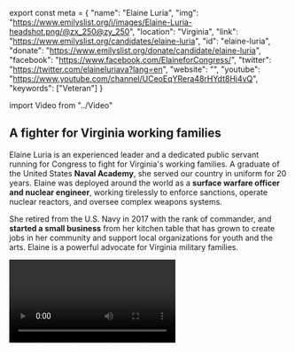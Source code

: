 export const meta = {
  "name": "Elaine Luria",
  "img": "https://www.emilyslist.org/i/images/Elaine-Luria-headshot.png/@zx_250@zy_250",
  "location": "Virginia",
  "link": "https://www.emilyslist.org/candidates/elaine-luria",
  "id": "elaine-luria",
  "donate": "https://www.emilyslist.org/donate/candidate/elaine-luria",
  "facebook": "https://www.facebook.com/ElaineforCongress/",
  "twitter": "https://twitter.com/elaineluriava?lang=en",
  "website": "",
  "youtube": "https://www.youtube.com/channel/UCeoEqYRera48rHYdt8Hj4vQ",
  "keywords": ["Veteran"]
}

import Video from "../Video"

## A fighter for Virginia working families

Elaine Luria is an experienced leader and a dedicated public servant running for Congress to fight for Virginia's working families. A graduate of the United States **Naval Academy**, she served our country in uniform for 20 years. Elaine was deployed around the world as a **surface warfare officer and nuclear engineer**, working tirelessly to enforce sanctions, operate nuclear reactors, and oversee complex weapons systems.

She retired from the U.S. Navy in 2017 with the rank of commander, and **started a small business** from her kitchen table that has grown to create jobs in her community and support local organizations for youth and the arts. Elaine is a powerful advocate for Virginia military families.


<Video id="BkB3KIFYwa4" />

In 2017, she helped Virginia Attorney General Mark Herring launch the Military and Veterans Legal Guide, a new resource for military families and veterans who are often targets for fraud.

Elaine and her husband Robert, who retired after 27 years of naval service, have lived in Norfolk for nearly twenty years and are proud to raise their daughter in the diverse and vibrant community they are proud to call home.


## A leader dedicated to expanding economic opportunity

Elaine is running for Congress to expand economic opportunity for all Virginia working families and to help create good-paying jobs. A successful entrepreneur and community leader, Elaine serves as an elected member of the Hampton Roads Retail Alliance board, working tirelessly to help small businesses grow the Tidewater region’s local economy. She is a pro-choice champion committed to expanding access to affordable, quality health care, and she will fight back against attempts to undo the progress we’ve worked so hard to make. “Security means that we are healthy — and have reliable and affordable choices in healthcare,” Elaine has said. Elaine dedicated her career to public service to build a safer, stronger, and fairer society for this generation and the next, and as an engineer, she will fight back against the dangerous anti-science agenda that threatens our future. “Security means that we must protect our environment — so that we, along with future generations, can breathe fresh air and drink clean water,” she has said. When elected, Elaine will be a fierce advocate for hardworking Tidewater families in Congress.

## An opportunity to flip a seat and take back the House

Elaine is challenging vulnerable freshman Republican incumbent Congressman Scott Taylor, and she has what it takes to hold him accountable for his record of failing Virginia families. This district, home to the world’s largest naval base and many hardworking military families, is ready for new leadership, and Elaine is ready to get the job done. This is an opportunity to flip a seat, and a critical race on the path to flipping the House. Let’s show Elaine our full support and help this champion for Virginia working families flip this seat — and let’s take back the House.
